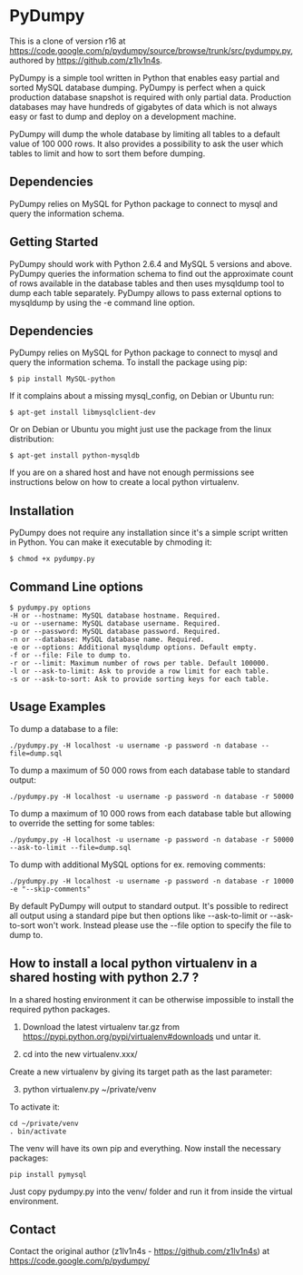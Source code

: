 PyDumpy
=======

This is a clone of version r16 at https://code.google.com/p/pydumpy/source/browse/trunk/src/pydumpy.py, authored by https://github.com/z1lv1n4s. 

PyDumpy is a simple tool written in Python that enables easy partial and sorted MySQL database dumping. PyDumpy is perfect when a quick production database snapshot is required with only partial data. Production databases may have hundreds of gigabytes of data which is not always easy or fast to dump and deploy on a development machine.

PyDumpy will dump the whole database by limiting all tables to a default value of 100 000 rows. It also provides a possibility to ask the user which tables to limit and how to sort them before dumping.

Dependencies
------------

PyDumpy relies on MySQL for Python package to connect to mysql and query the information schema.

Getting Started
---------------

PyDumpy should work with Python 2.6.4 and MySQL 5 versions and above. PyDumpy queries the information schema to find out the approximate count of rows available in the database tables and then uses mysqldump tool to dump each table separately. PyDumpy allows to pass external options to mysqldump by using the -e command line option.

Dependencies
------------

PyDumpy relies on MySQL for Python package to connect to mysql and query the information schema. To install the package using pip:

    $ pip install MySQL-python

If it complains about a missing mysql_config, on Debian or Ubuntu run:

    $ apt-get install libmysqlclient-dev

Or on Debian or Ubuntu you might just use the package from the linux distribution:

    $ apt-get install python-mysqldb

If you are on a shared host and have not enough permissions see instructions below on how to create a local python virtualenv.

Installation
------------

PyDumpy does not require any installation since it's a simple script written in Python. You can make it executable by chmoding it:

    $ chmod +x pydumpy.py


Command Line options
--------------------

    $ pydumpy.py options
    -H or --hostname: MySQL database hostname. Required.
    -u or --username: MySQL database username. Required.
    -p or --password: MySQL database password. Required.
    -n or --database: MySQL database name. Required.
    -e or --options: Additional mysqldump options. Default empty.
    -f or --file: File to dump to.
    -r or --limit: Maximum number of rows per table. Default 100000.
    -l or --ask-to-limit: Ask to provide a row limit for each table.
    -s or --ask-to-sort: Ask to provide sorting keys for each table.

Usage Examples
--------------

To dump a database to a file:

    ./pydumpy.py -H localhost -u username -p password -n database --file=dump.sql

To dump a maximum of 50 000 rows from each database table to standard output:

    ./pydumpy.py -H localhost -u username -p password -n database -r 50000

To dump a maximum of 10 000 rows from each database table but allowing to override the setting for some tables:

    ./pydumpy.py -H localhost -u username -p password -n database -r 50000 --ask-to-limit --file=dump.sql

To dump with additional MySQL options for ex. removing comments:

    ./pydumpy.py -H localhost -u username -p password -n database -r 10000 -e "--skip-comments"

By default PyDumpy will output to standard output. It's possible to redirect all output using a standard pipe but then options like --ask-to-limit or --ask-to-sort won't work. Instead please use the --file option to specify the file to dump to.


How to install a local python virtualenv in a shared hosting with python 2.7 ?
------------------------------------------------------------------------------

In a shared hosting environment it can be otherwise impossible to install the required python packages.

1) Download the latest virtualenv tar.gz from https://pypi.python.org/pypi/virtualenv#downloads und untar it.

2) cd into the new virtualenv.xxx/

Create a new virtualenv by giving its target path as the last parameter:

3) python virtualenv.py ~/private/venv

To activate it:

    cd ~/private/venv
    . bin/activate

The venv will have its own pip and everything. Now install the necessary packages:

    pip install pymysql

Just copy pydumpy.py into the venv/ folder and run it from inside the virtual environment.

Contact
-------

Contact the original author (z1lv1n4s - https://github.com/z1lv1n4s) at https://code.google.com/p/pydumpy/

